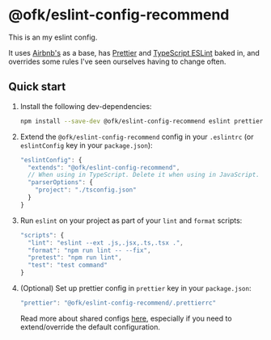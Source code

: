 # @ofk/eslint-config-recommend

This is an my eslint config.

It uses [Airbnb's](https://github.com/airbnb/javascript) as a base, has [Prettier](https://prettier.io/) and [TypeScript ESLint](https://typescript-eslint.io/) baked in, and overrides some rules I've seen ourselves having to change often.

## Quick start

1. Install the following dev-dependencies:

   ```sh
   npm install --save-dev @ofk/eslint-config-recommend eslint prettier typescript
   ```

2. Extend the `@ofk/eslint-config-recommend` config in your `.eslintrc` (or `eslintConfig` key in your `package.json`):

   ```js
   "eslintConfig": {
     "extends": "@ofk/eslint-config-recommend",
     // When using in TypeScript. Delete it when using in JavaScript.
     "parserOptions": {
       "project": "./tsconfig.json"
     }
   }
   ```

3. Run `eslint` on your project as part of your `lint` and `format` scripts:

   ```js
   "scripts": {
     "lint": "eslint --ext .js,.jsx,.ts,.tsx .",
     "format": "npm run lint -- --fix",
     "pretest": "npm run lint",
     "test": "test command"
   }
   ```

4. (Optional) Set up prettier config in `prettier` key in your `package.json`:

   ```js
   "prettier": "@ofk/eslint-config-recommend/.prettierrc"
   ```

   Read more about shared configs [here](https://prettier.io/blog/2019/04/12/1.17.0.html#config), especially if you need to extend/override the default configuration.
